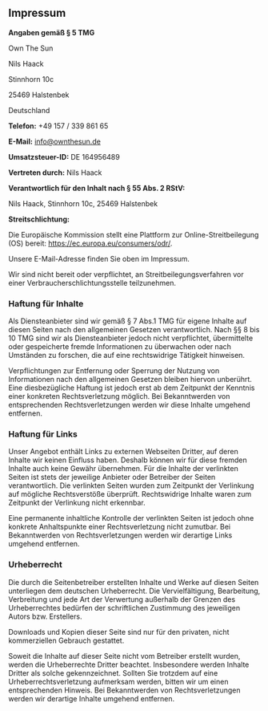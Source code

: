 <h2>Impressum</h2>

<p><strong>Angaben gemäß § 5 TMG</strong><br>

Own The Sun<br>

Nils Haack<br>

Stinnhorn 10c<br>

25469 Halstenbek<br>

Deutschland</p>



<p>

<strong>Telefon:</strong> +49 157 / 339 861 65<br>

<strong>E-Mail:</strong> <a href="mailto:info@ownthesun.de">info@ownthesun.de</a><br>

<strong>Umsatzsteuer-ID:</strong> DE 164956489<br>

<strong>Vertreten durch:</strong> Nils Haack

</p>



<p>

<strong>Verantwortlich für den Inhalt nach § 55 Abs. 2 RStV:</strong><br>

Nils Haack, Stinnhorn 10c, 25469 Halstenbek

</p>



<p>

<strong>Streitschlichtung:</strong><br>

Die Europäische Kommission stellt eine Plattform zur Online-Streitbeilegung (OS) bereit: <a href="https://ec.europa.eu/consumers/odr/" target="\_blank" rel="noopener noreferrer">https://ec.europa.eu/consumers/odr/</a>.<br>

Unsere E-Mail-Adresse finden Sie oben im Impressum.<br>

Wir sind nicht bereit oder verpflichtet, an Streitbeilegungsverfahren vor einer Verbraucherschlichtungsstelle teilzunehmen.

</p>



<h3>Haftung für Inhalte</h3>

<p>

Als Diensteanbieter sind wir gemäß § 7 Abs.1 TMG für eigene Inhalte auf diesen Seiten nach den allgemeinen Gesetzen verantwortlich. Nach §§ 8 bis 10 TMG sind wir als Diensteanbieter jedoch nicht verpflichtet, übermittelte oder gespeicherte fremde Informationen zu überwachen oder nach Umständen zu forschen, die auf eine rechtswidrige Tätigkeit hinweisen.<br>

Verpflichtungen zur Entfernung oder Sperrung der Nutzung von Informationen nach den allgemeinen Gesetzen bleiben hiervon unberührt. Eine diesbezügliche Haftung ist jedoch erst ab dem Zeitpunkt der Kenntnis einer konkreten Rechtsverletzung möglich. Bei Bekanntwerden von entsprechenden Rechtsverletzungen werden wir diese Inhalte umgehend entfernen.

</p>



<h3>Haftung für Links</h3>

<p>

Unser Angebot enthält Links zu externen Webseiten Dritter, auf deren Inhalte wir keinen Einfluss haben. Deshalb können wir für diese fremden Inhalte auch keine Gewähr übernehmen. Für die Inhalte der verlinkten Seiten ist stets der jeweilige Anbieter oder Betreiber der Seiten verantwortlich. Die verlinkten Seiten wurden zum Zeitpunkt der Verlinkung auf mögliche Rechtsverstöße überprüft. Rechtswidrige Inhalte waren zum Zeitpunkt der Verlinkung nicht erkennbar.<br>

Eine permanente inhaltliche Kontrolle der verlinkten Seiten ist jedoch ohne konkrete Anhaltspunkte einer Rechtsverletzung nicht zumutbar. Bei Bekanntwerden von Rechtsverletzungen werden wir derartige Links umgehend entfernen.

</p>



<h3>Urheberrecht</h3>

<p>

Die durch die Seitenbetreiber erstellten Inhalte und Werke auf diesen Seiten unterliegen dem deutschen Urheberrecht. Die Vervielfältigung, Bearbeitung, Verbreitung und jede Art der Verwertung außerhalb der Grenzen des Urheberrechtes bedürfen der schriftlichen Zustimmung des jeweiligen Autors bzw. Erstellers.<br>

Downloads und Kopien dieser Seite sind nur für den privaten, nicht kommerziellen Gebrauch gestattet.<br>

Soweit die Inhalte auf dieser Seite nicht vom Betreiber erstellt wurden, werden die Urheberrechte Dritter beachtet. Insbesondere werden Inhalte Dritter als solche gekennzeichnet. Sollten Sie trotzdem auf eine Urheberrechtsverletzung aufmerksam werden, bitten wir um einen entsprechenden Hinweis. Bei Bekanntwerden von Rechtsverletzungen werden wir derartige Inhalte umgehend entfernen.

</p>



